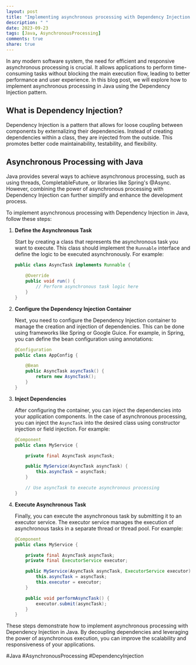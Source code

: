 ```yaml
---
layout: post
title: "Implementing asynchronous processing with Dependency Injection in Java."
description: " "
date: 2023-09-23
tags: [Java, AsynchronousProcessing]
comments: true
share: true
---
```


In any modern software system, the need for efficient and responsive asynchronous processing is crucial. It allows applications to perform time-consuming tasks without blocking the main execution flow, leading to better performance and user experience. In this blog post, we will explore how to implement asynchronous processing in Java using the Dependency Injection pattern.

## What is Dependency Injection?

Dependency Injection is a pattern that allows for loose coupling between components by externalizing their dependencies. Instead of creating dependencies within a class, they are injected from the outside. This promotes better code maintainability, testability, and flexibility.

## Asynchronous Processing with Java

Java provides several ways to achieve asynchronous processing, such as using threads, CompletableFuture, or libraries like Spring's @Async. However, combining the power of asynchronous processing with Dependency Injection can further simplify and enhance the development process.

To implement asynchronous processing with Dependency Injection in Java, follow these steps:

1. **Define the Asynchronous Task**

    Start by creating a class that represents the asynchronous task you want to execute. This class should implement the `Runnable` interface and define the logic to be executed asynchronously. For example:

    ```java
    public class AsyncTask implements Runnable {
        
        @Override
        public void run() {
            // Perform asynchronous task logic here
        }
    }
    ```

2. **Configure the Dependency Injection Container**

    Next, you need to configure the Dependency Injection container to manage the creation and injection of dependencies. This can be done using frameworks like Spring or Google Guice. For example, in Spring, you can define the bean configuration using annotations:

    ```java
    @Configuration
    public class AppConfig {

        @Bean
        public AsyncTask asyncTask() {
            return new AsyncTask();
        }
    }
    ```

3. **Inject Dependencies**

    After configuring the container, you can inject the dependencies into your application components. In the case of asynchronous processing, you can inject the `AsyncTask` into the desired class using constructor injection or field injection. For example:

    ```java
    @Component
    public class MyService {

        private final AsyncTask asyncTask;

        public MyService(AsyncTask asyncTask) {
            this.asyncTask = asyncTask;
        }

        // Use asyncTask to execute asynchronous processing
    }
    ```

4. **Execute Asynchronous Task**

    Finally, you can execute the asynchronous task by submitting it to an executor service. The executor service manages the execution of asynchronous tasks in a separate thread or thread pool. For example:

    ```java
    @Component
    public class MyService {

        private final AsyncTask asyncTask;
        private final ExecutorService executor;

        public MyService(AsyncTask asyncTask, ExecutorService executor) {
            this.asyncTask = asyncTask;
            this.executor = executor;
        }

        public void performAsyncTask() {
            executor.submit(asyncTask);
        }
    }
    ```

These steps demonstrate how to implement asynchronous processing with Dependency Injection in Java. By decoupling dependencies and leveraging the power of asynchronous execution, you can improve the scalability and responsiveness of your applications.

#Java #AsynchronousProcessing #DependencyInjection
